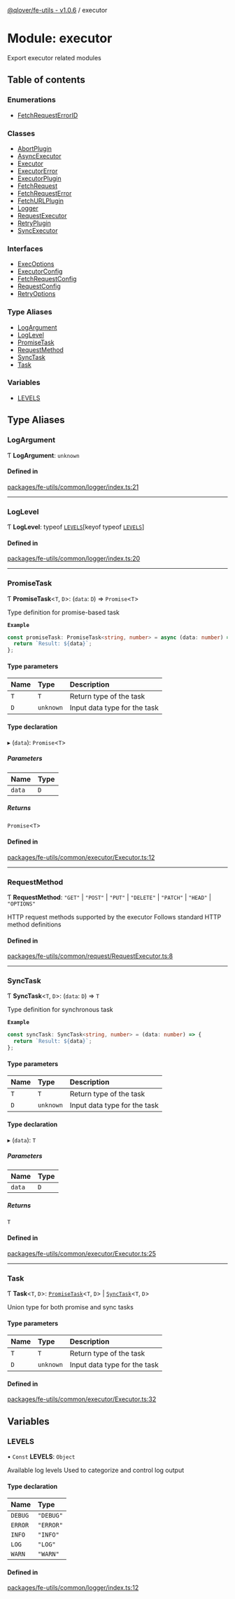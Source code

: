 [@qlover/fe-utils - v1.0.6](../README.md) / executor

# Module: executor

Export executor related modules

## Table of contents

### Enumerations

- [FetchRequestErrorID](../enums/executor.FetchRequestErrorID.md)

### Classes

- [AbortPlugin](../classes/executor.AbortPlugin.md)
- [AsyncExecutor](../classes/executor.AsyncExecutor.md)
- [Executor](../classes/executor.Executor.md)
- [ExecutorError](../classes/executor.ExecutorError.md)
- [ExecutorPlugin](../classes/executor.ExecutorPlugin.md)
- [FetchRequest](../classes/executor.FetchRequest.md)
- [FetchRequestError](../classes/executor.FetchRequestError.md)
- [FetchURLPlugin](../classes/executor.FetchURLPlugin.md)
- [Logger](../classes/executor.Logger.md)
- [RequestExecutor](../classes/executor.RequestExecutor.md)
- [RetryPlugin](../classes/executor.RetryPlugin.md)
- [SyncExecutor](../classes/executor.SyncExecutor.md)

### Interfaces

- [ExecOptions](../interfaces/executor.ExecOptions.md)
- [ExecutorConfig](../interfaces/executor.ExecutorConfig.md)
- [FetchRequestConfig](../interfaces/executor.FetchRequestConfig.md)
- [RequestConfig](../interfaces/executor.RequestConfig.md)
- [RetryOptions](../interfaces/executor.RetryOptions.md)

### Type Aliases

- [LogArgument](executor.md#logargument)
- [LogLevel](executor.md#loglevel)
- [PromiseTask](executor.md#promisetask)
- [RequestMethod](executor.md#requestmethod)
- [SyncTask](executor.md#synctask)
- [Task](executor.md#task)

### Variables

- [LEVELS](executor.md#levels)

## Type Aliases

### LogArgument

Ƭ **LogArgument**: `unknown`

#### Defined in

[packages/fe-utils/common/logger/index.ts:21](https://github.com/qlover/fe-base/blob/9c83c9119a4a7dab713ef9563531279977b67683/packages/fe-utils/common/logger/index.ts#L21)

___

### LogLevel

Ƭ **LogLevel**: typeof [`LEVELS`](executor.md#levels)[keyof typeof [`LEVELS`](executor.md#levels)]

#### Defined in

[packages/fe-utils/common/logger/index.ts:20](https://github.com/qlover/fe-base/blob/9c83c9119a4a7dab713ef9563531279977b67683/packages/fe-utils/common/logger/index.ts#L20)

___

### PromiseTask

Ƭ **PromiseTask**\<`T`, `D`\>: (`data`: `D`) => `Promise`\<`T`\>

Type definition for promise-based task

**`Example`**

```typescript
const promiseTask: PromiseTask<string, number> = async (data: number) => {
  return `Result: ${data}`;
};
```

#### Type parameters

| Name | Type | Description |
| :------ | :------ | :------ |
| `T` | `T` | Return type of the task |
| `D` | `unknown` | Input data type for the task |

#### Type declaration

▸ (`data`): `Promise`\<`T`\>

##### Parameters

| Name | Type |
| :------ | :------ |
| `data` | `D` |

##### Returns

`Promise`\<`T`\>

#### Defined in

[packages/fe-utils/common/executor/Executor.ts:12](https://github.com/qlover/fe-base/blob/9c83c9119a4a7dab713ef9563531279977b67683/packages/fe-utils/common/executor/Executor.ts#L12)

___

### RequestMethod

Ƭ **RequestMethod**: ``"GET"`` \| ``"POST"`` \| ``"PUT"`` \| ``"DELETE"`` \| ``"PATCH"`` \| ``"HEAD"`` \| ``"OPTIONS"``

HTTP request methods supported by the executor
Follows standard HTTP method definitions

#### Defined in

[packages/fe-utils/common/request/RequestExecutor.ts:8](https://github.com/qlover/fe-base/blob/9c83c9119a4a7dab713ef9563531279977b67683/packages/fe-utils/common/request/RequestExecutor.ts#L8)

___

### SyncTask

Ƭ **SyncTask**\<`T`, `D`\>: (`data`: `D`) => `T`

Type definition for synchronous task

**`Example`**

```typescript
const syncTask: SyncTask<string, number> = (data: number) => {
  return `Result: ${data}`;
};
```

#### Type parameters

| Name | Type | Description |
| :------ | :------ | :------ |
| `T` | `T` | Return type of the task |
| `D` | `unknown` | Input data type for the task |

#### Type declaration

▸ (`data`): `T`

##### Parameters

| Name | Type |
| :------ | :------ |
| `data` | `D` |

##### Returns

`T`

#### Defined in

[packages/fe-utils/common/executor/Executor.ts:25](https://github.com/qlover/fe-base/blob/9c83c9119a4a7dab713ef9563531279977b67683/packages/fe-utils/common/executor/Executor.ts#L25)

___

### Task

Ƭ **Task**\<`T`, `D`\>: [`PromiseTask`](executor.md#promisetask)\<`T`, `D`\> \| [`SyncTask`](executor.md#synctask)\<`T`, `D`\>

Union type for both promise and sync tasks

#### Type parameters

| Name | Type | Description |
| :------ | :------ | :------ |
| `T` | `T` | Return type of the task |
| `D` | `unknown` | Input data type for the task |

#### Defined in

[packages/fe-utils/common/executor/Executor.ts:32](https://github.com/qlover/fe-base/blob/9c83c9119a4a7dab713ef9563531279977b67683/packages/fe-utils/common/executor/Executor.ts#L32)

## Variables

### LEVELS

• `Const` **LEVELS**: `Object`

Available log levels
Used to categorize and control log output

#### Type declaration

| Name | Type |
| :------ | :------ |
| `DEBUG` | ``"DEBUG"`` |
| `ERROR` | ``"ERROR"`` |
| `INFO` | ``"INFO"`` |
| `LOG` | ``"LOG"`` |
| `WARN` | ``"WARN"`` |

#### Defined in

[packages/fe-utils/common/logger/index.ts:12](https://github.com/qlover/fe-base/blob/9c83c9119a4a7dab713ef9563531279977b67683/packages/fe-utils/common/logger/index.ts#L12)

